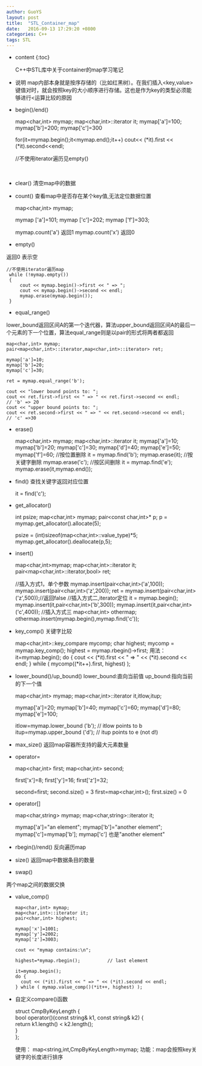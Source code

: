 ```yaml
---
author: GuoYS
layout: post
title:  "STL_Container_map"
date:   2016-09-13 17:29:20 +0800
categories: C++
tags: STL 
---
```

* content
{:toc}

  C++中STL库中关于container的map学习笔记
  
  
  
  
  
  
- 说明
   map内部本身就是按序存储的（比如红黑树）。在我们插入<key,value>键值对时，就会按照key的大小顺序进行存储。这也是作为key的类型必须能够进行<运算比较的原因

- begin()/end()


    map<char,int> mymap;
    map<char,int>::iterator it;
    mymap['a']=100;
    mymap['b']=200;
    mymap['c']=300
    
    for(it=mymap.begin();it<mymap.end();it++)
        cout<< (*it).first << (*it).second<<endl;
    
    //不使用iterator遍历见empty()

  ​      

- clear()
  清空map中的数据

- count()
  查看map中是否存在某个key值,无法定位数据位置


    map<char,int> mymap;

    mymap ['a']=101;
    mymap ['c']=202;
    mymap ['f']=303;
    
    mymap.count('a')  返回1
    mymap.count('x')  返回0

- empty()

返回0 表示空


    //不使用iterator遍历map
     while (!mymap.empty())
     {
         cout << mymap.begin()->first << " => ";
         cout << mymap.begin()->second << endl;
         mymap.erase(mymap.begin());
     }

- equal_range()

lower_bound返回区间A的第一个迭代器，算法upper_bound返回区间A的最后一个元素的下一个位置，算法equal_range则是以pair的形式将两者都返回

    map<char,int> mymap;
    pair<map<char,int>::iterator,map<char,int>::iterator> ret;
    
    mymap['a']=10;
    mymap['b']=20;
    mymap['c']=30;
    
    ret = mymap.equal_range('b');
    
    cout << "lower bound points to: ";
    cout << ret.first->first << " => " << ret.first->second << endl;
    // 'b' => 20
    cout << "upper bound points to: ";
    cout << ret.second->first << " => " << ret.second->second << endl;
    // 'c' =>30

- erase()


    map<char,int> mymap;
    map<char,int>::iterator it;
    mymap['a']=10;
    mymap['b']=20;
    mymap['c']=30;
    mymap['d']=40;
    mymap['e']=50;
    mymap['f']=60;
    //按位置删除
    it = mymap.find('b');
    mymap.erase(it);
    //按关键字删除
    mymap.erase('c');
    //按区间删除
    it = mymap.find('e');
    mymap.erase(it,mymap.end());

- find()
  查找关键字返回对应位置


    it = find('c');

- get_allocator()


    int psize;
    map<char,int> mymap;
    pair<const char,int>* p;
    p = mymap.get_allocator().allocate(5);
    
    psize = (int)sizeof(map<char,int>::value_type)*5; 
    mymap.get_allocator().deallocate(p,5);

- insert()


    map<char,int>mymap;
    map<char,int>::iterator it;
    pair<map<char,int>::iterator,bool> ret;
    
    //插入方式1，单个参数
    mymap.insert(pair<char,int>('a',100));
    mymap.insert(pair<char,int>('z',200));
    ret = mymap.insert(pair<char,int>('z',500));//返回false
    //插入方式二,iterator定位
    it = mymap.begin();
    mymap.insert(it,pair<char,int>('b',300));
    mymap.insert(it,pair<char,int>('c',400));
    //插入方式三
    map<char,int> othermap;
    othermap.insert(mymap.begin(),mymap.find('c'));


- key_comp()
  关键字比较


    map<char,int>::key_compare mycomp;
    char highest;
    mycomp = mymap.key_comp();
    highest = mymap.rbegin()->first;
    用法：
    it=mymap.begin();
    do {
         cout << (*it).first << " => " << (*it).second << endl;
    } while ( mycomp((*it++).first, highest) );

- lower_bound()/up_bound()
  lower_bound:直向当前值
  up_bound:指向当前的下一个值



    map<char,int> mymap;
    map<char,int>::iterator it,itlow,itup;
    
    mymap['a']=20;
    mymap['b']=40;
    mymap['c']=60;
    mymap['d']=80;
    mymap['e']=100;
    
    itlow=mymap.lower_bound ('b');  // itlow points to b
    itup=mymap.upper_bound ('d');   // itup points to e (not d!)

- max_size()
  返回map容器所支持的最大元素数量

- operator=


    map<char,int> first;
    map<char,int> second;
    
    first['x']=8;
    first['y']=16;
    first['z']=32;
    
    second=first;          second.size() = 3
    first=map<char,int>();  first.size() = 0

- operator[]


    map<char,string> mymap;
    map<char,string>::iterator it;
    
    mymap['a']="an element";
    mymap['b']="another element";
    mymap['c']=mymap['b'];    mymap['c']  也是"another element"


- rbegin()/rend()
  反向遍历map


- size()
  返回map中数据条目的数量

- swap()

两个map之间的数据交换

- value_comp()


      map<char,int> mymap;
      map<char,int>::iterator it;
      pair<char,int> highest;
    
      mymap['x']=1001;
      mymap['y']=2002;
      mymap['z']=3003;
    
      cout << "mymap contains:\n";
    
      highest=*mymap.rbegin();          // last element
    
      it=mymap.begin();
      do {
        cout << (*it).first << " => " << (*it).second << endl;
      } while ( mymap.value_comp()(*it++, highest) );


- 自定义compare()函数


    struct CmpByKeyLength {  
      bool operator()(const string& k1, const string& k2) {  
        return k1.length() < k2.length();  
      }  
    };
    
    使用：
    map<string,int,CmpByKeyLength>mymap;
    功能：map会按照key关键字的长度进行排序

